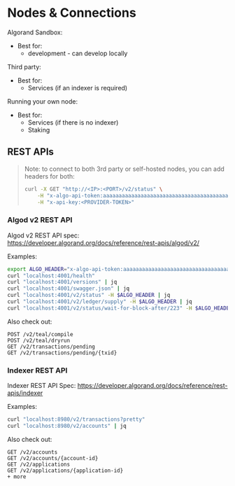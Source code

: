 # Nodes & Connections


Algorand Sandbox:
* Best for:
  * development - can develop locally

Third party:
* Best for:
  * Services (if an indexer is required)

Running your own node:
* Best for:
  * Services (if there is no indexer)
  * Staking


## REST APIs

> Note: to connect to both 3rd party or self-hosted nodes, you can add headers for both:
> ```bash
> curl -X GET "http://<IP>:<PORT>/v2/status" \
>     -H "x-algo-api-token:aaaaaaaaaaaaaaaaaaaaaaaaaaaaaaaaaaaaaaaaaaaaaaaaaaaaaaaaaaaaaaaa" \
>     -H "x-api-key:<PROVIDER-TOKEN>"
> ```

### Algod v2 REST API

Algod v2 REST API spec: https://developer.algorand.org/docs/reference/rest-apis/algod/v2/

Examples:
```bash
export ALGO_HEADER="x-algo-api-token:aaaaaaaaaaaaaaaaaaaaaaaaaaaaaaaaaaaaaaaaaaaaaaaaaaaaaaaaaaaaaaaa"
curl "localhost:4001/health"
curl "localhost:4001/versions" | jq
curl "localhost:4001/swagger.json" | jq
curl "localhost:4001/v2/status" -H $ALGO_HEADER | jq
curl "localhost:4001/v2/ledger/supply" -H $ALGO_HEADER | jq
curl "localhost:4001/v2/status/wait-for-block-after/223" -H $ALGO_HEADER | jq
```
Also check out:
```
POST /v2/teal/compile
POST /v2/teal/dryrun
GET /v2/transactions/pending
GET /v2/transactions/pending/{txid}
```

### Indexer REST API

Indexer REST API Spec: https://developer.algorand.org/docs/reference/rest-apis/indexer

Examples:
```bash
curl "localhost:8980/v2/transactions?pretty"
curl "localhost:8980/v2/accounts" | jq
```
Also check out:
```
GET /v2/accounts
GET /v2/accounts/{account-id}
GET /v2/applications
GET /v2/applications/{application-id}
+ more
```